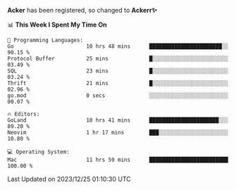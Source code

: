 **Acker** has been registered, so changed to **Ackerr✨**

<!--START_SECTION:waka-->
📊 **This Week I Spent My Time On** 

```text
💬 Programming Languages: 
Go                       10 hrs 48 mins      ███████████████████████░░   90.15 % 
Protocol Buffer          25 mins             █░░░░░░░░░░░░░░░░░░░░░░░░   03.49 % 
SQL                      23 mins             █░░░░░░░░░░░░░░░░░░░░░░░░   03.24 % 
Thrift                   21 mins             █░░░░░░░░░░░░░░░░░░░░░░░░   02.96 % 
go.mod                   0 secs              ░░░░░░░░░░░░░░░░░░░░░░░░░   00.07 % 

🔥 Editors: 
GoLand                   10 hrs 41 mins      ██████████████████████░░░   89.20 % 
Neovim                   1 hr 17 mins        ███░░░░░░░░░░░░░░░░░░░░░░   10.80 % 

💻 Operating System: 
Mac                      11 hrs 59 mins      █████████████████████████   100.00 % 
```


 Last Updated on 2023/12/25 01:10:30 UTC
<!--END_SECTION:waka-->
